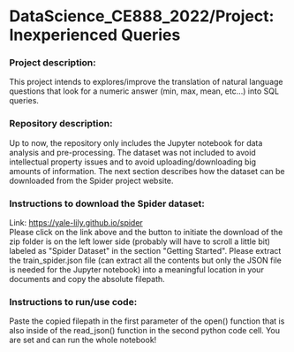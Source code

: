 # DataScience_CE888_2022/Project: Inexperienced Queries

### Project description:
This project intends to explores/improve the translation of natural language questions that look for a numeric answer (min, max, mean, etc...) into SQL queries.

### Repository description:
Up to now, the repository only includes the Jupyter notebook for data analysis and pre-processing. The dataset was not included to avoid intellectual property issues and to avoid uploading/downloading big amounts of information. The next section describes how the dataset can be downloaded from the Spider project website.

### Instructions to download the Spider dataset:
Link: https://yale-lily.github.io/spider <br>
Please click on the link above and the button to initiate the download of the zip folder is on the left lower side (probably will have to scroll a little bit) labeled as "Spider Dataset" in the section "Getting Started". Please extract the train_spider.json file (can extract all the contents but only the JSON file is needed for the Jupyter notebook) into a meaningful location in your documents and copy the absolute filepath.

### Instructions to run/use code:
Paste the copied filepath in the first parameter of the open() function that is also inside of the read_json() function in the second python code cell. You are set and can run the whole notebook!

